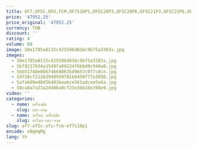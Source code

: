 ```yaml
---
title: OF7,OF5C,OFU,FCM,OF7S10P1,OF5C20P3,OF5C20P6,OF5C21P3,OF5C21P6,OF5C22P3,OF5C22P6,OFU10P1,OFU10P2 ชุดกรองแบบพกพา
price: '47952.25'
price_original: '47952.25'
currency: THB
discount: ''
rating: 4
volume: 68
image: S0e1785a8115c425596d816c9b75a3383s.jpg
images:
  - S0e1785a8115c425596d816c9b75a3383s.jpg
  - Sbf8217834a1548fa89224f6b6d0c940a0.jpg
  - S6b51748e866746688635d9657c977c8cn.jpg
  - S9728cf21263940569701b0450f77a385D.jpg
  - Safab89ed8d5b401baabce561adcee5e6a.jpg
  - S0ca8a7a23a2d40ba8cf23e3bb16e398e9.jpg
video: ''
categories:
  - name: เครื่องมือ
    slug: เคร-องม
  - name: อะไหล่ เครื่องมือ
    slug: อะไหล-เคร-องม
slug: of7-of5c-ofu-fcm-of7s10p1
encode: oBgHqMg
lang: th
---
```

  